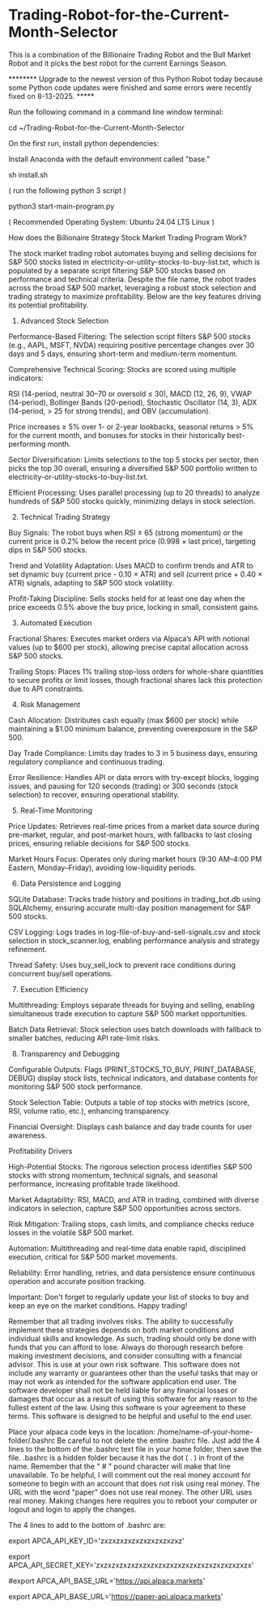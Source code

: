 # Trading-Robot-for-the-Current-Month-Selector
This is a combination of the Billionaire Trading Robot and the Bull Market Robot and it picks the best robot for the current Earnings Season. 

******** Upgrade to the newest version of this Python Robot today because some Python code updates were finished and some errors were recently fixed 
on 8-13-2025. *****

Run the following command in a command line window terminal:  

cd ~/Trading-Robot-for-the-Current-Month-Selector

On the first run, install python dependencies: 

Install Anaconda with the default 
environment called "base."

sh install.sh

( run the following python 3 script )

python3 start-main-program.py

( Recommended Operating System: 
Ubuntu 24.04 LTS Linux )

How does the Billionaire Strategy Stock Market Trading Program Work? 

The stock market trading robot automates buying and selling decisions for S&P 500 stocks listed in electricity-or-utility-stocks-to-buy-list.txt, which is populated by a separate script filtering S&P 500 stocks based on performance and technical criteria. Despite the file name, the robot trades across the broad S&P 500 market, leveraging a robust stock selection and trading strategy to maximize profitability. Below are the key features driving its potential profitability.

1. Advanced Stock Selection





Performance-Based Filtering: The selection script filters S&P 500 stocks (e.g., AAPL, MSFT, NVDA) requiring positive percentage changes over 30 days and 5 days, ensuring short-term and medium-term momentum.



Comprehensive Technical Scoring: Stocks are scored using multiple indicators:





RSI (14-period, neutral 30–70 or oversold ≤ 30), MACD (12, 26, 9), VWAP (14-period), Bollinger Bands (20-period), Stochastic Oscillator (14, 3), ADX (14-period, > 25 for strong trends), and OBV (accumulation).



Price increases ≥ 5% over 1- or 2-year lookbacks, seasonal returns > 5% for the current month, and bonuses for stocks in their historically best-performing month.



Sector Diversification: Limits selections to the top 5 stocks per sector, then picks the top 30 overall, ensuring a diversified S&P 500 portfolio written to electricity-or-utility-stocks-to-buy-list.txt.



Efficient Processing: Uses parallel processing (up to 20 threads) to analyze hundreds of S&P 500 stocks quickly, minimizing delays in stock selection.

2. Technical Trading Strategy





Buy Signals: The robot buys when RSI ≥ 65 (strong momentum) or the current price is 0.2% below the recent price (0.998 × last price), targeting dips in S&P 500 stocks.



Trend and Volatility Adaptation: Uses MACD to confirm trends and ATR to set dynamic buy (current price - 0.10 × ATR) and sell (current price + 0.40 × ATR) signals, adapting to S&P 500 stock volatility.



Profit-Taking Discipline: Sells stocks held for at least one day when the price exceeds 0.5% above the buy price, locking in small, consistent gains.

3. Automated Execution





Fractional Shares: Executes market orders via Alpaca’s API with notional values (up to $600 per stock), allowing precise capital allocation across S&P 500 stocks.



Trailing Stops: Places 1% trailing stop-loss orders for whole-share quantities to secure profits or limit losses, though fractional shares lack this protection due to API constraints.

4. Risk Management





Cash Allocation: Distributes cash equally (max $600 per stock) while maintaining a $1.00 minimum balance, preventing overexposure in the S&P 500.



Day Trade Compliance: Limits day trades to 3 in 5 business days, ensuring regulatory compliance and continuous trading.



Error Resilience: Handles API or data errors with try-except blocks, logging issues, and pausing for 120 seconds (trading) or 300 seconds (stock selection) to recover, ensuring operational stability.

5. Real-Time Monitoring





Price Updates: Retrieves real-time prices from a market data source during pre-market, regular, and post-market hours, with fallbacks to last closing prices, ensuring reliable decisions for S&P 500 stocks.



Market Hours Focus: Operates only during market hours (9:30 AM–4:00 PM Eastern, Monday–Friday), avoiding low-liquidity periods.

6. Data Persistence and Logging





SQLite Database: Tracks trade history and positions in trading_bot.db using SQLAlchemy, ensuring accurate multi-day position management for S&P 500 stocks.



CSV Logging: Logs trades in log-file-of-buy-and-sell-signals.csv and stock selection in stock_scanner.log, enabling performance analysis and strategy refinement.



Thread Safety: Uses buy_sell_lock to prevent race conditions during concurrent buy/sell operations.

7. Execution Efficiency





Multithreading: Employs separate threads for buying and selling, enabling simultaneous trade execution to capture S&P 500 market opportunities.



Batch Data Retrieval: Stock selection uses batch downloads with fallback to smaller batches, reducing API rate-limit risks.

8. Transparency and Debugging





Configurable Outputs: Flags (PRINT_STOCKS_TO_BUY, PRINT_DATABASE, DEBUG) display stock lists, technical indicators, and database contents for monitoring S&P 500 stock performance.



Stock Selection Table: Outputs a table of top stocks with metrics (score, RSI, volume ratio, etc.), enhancing transparency.



Financial Oversight: Displays cash balance and day trade counts for user awareness.

Profitability Drivers





High-Potential Stocks: The rigorous selection process identifies S&P 500 stocks with strong momentum, technical signals, and seasonal performance, increasing profitable trade likelihood.



Market Adaptability: RSI, MACD, and ATR in trading, combined with diverse indicators in selection, capture S&P 500 opportunities across sectors.



Risk Mitigation: Trailing stops, cash limits, and compliance checks reduce losses in the volatile S&P 500 market.



Automation: Multithreading and real-time data enable rapid, disciplined execution, critical for S&P 500 market movements.



Reliability: Error handling, retries, and data persistence ensure continuous operation and accurate position tracking.

Important: Don't forget to regularly update your list of stocks to buy and keep an eye on the market conditions. Happy trading!

Remember that all trading involves risks. The ability to successfully implement these strategies depends on both market conditions and individual skills and knowledge. As such, trading should only be done with funds that you can afford to lose. Always do thorough research before making investment decisions, and consider consulting with a financial advisor. This is use at your own risk software. This software does not include any warranty or guarantees other than the useful tasks that may or may not work as intended for the software application end user. The software developer shall not be held liable for any financial losses or damages that occur as a result of using this software for any reason to the fullest extent of the law. Using this software is your agreement to these terms. This software is designed to be helpful and useful to the end user.

Place your alpaca code keys in the location: /home/name-of-your-home-folder/.bashrc Be careful to not delete the entire .bashrc file. Just add the 4 lines to the bottom of the .bashrc text file in your home folder, then save the file. .bashrc is a hidden folder because it has the dot ( . ) in front of the name. Remember that the " # " pound character will make that line unavailable. To be helpful, I will comment out the real money account for someone to begin with an account that does not risk using real money. The URL with the word "paper" does not use real money. The other URL uses real money. Making changes here requires you to reboot your computer or logout and login to apply the changes.

The 4 lines to add to the bottom of .bashrc are:

export APCA_API_KEY_ID='zxzxzxzxzxzxzxzxzxzxz'

export APCA_API_SECRET_KEY='zxzxzxzxzxzxzxzxzxzxzxzxzxzxzxzxzxzxzxzx'

#export APCA_API_BASE_URL='https://api.alpaca.markets'

export APCA_API_BASE_URL='https://paper-api.alpaca.markets'
